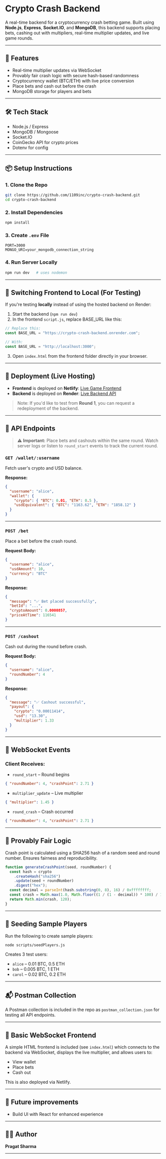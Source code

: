 # Crypto Crash Backend

A real-time backend for a cryptocurrency crash betting game. Built using **Node.js**, **Express**, **Socket.IO**, and **MongoDB**, this backend supports placing bets, cashing out with multipliers, real-time multiplier updates, and live game rounds.

---

## 🚀 Features

- Real-time multiplier updates via WebSocket
- Provably fair crash logic with secure hash-based randomness
- Cryptocurrency wallet (BTC/ETH) with live price conversion
- Place bets and cash out before the crash
- MongoDB storage for players and bets

---

## 🛠️ Tech Stack

- Node.js / Express
- MongoDB / Mongoose
- Socket.IO
- CoinGecko API for crypto prices
- Dotenv for config

---

## 📦 Setup Instructions

### 1. Clone the Repo

```bash
git clone https://github.com/1109inc/crypto-crash-backend.git
cd crypto-crash-backend
```

### 2. Install Dependencies

```bash
npm install
```

### 3. Create `.env` File

```env
PORT=3000
MONGO_URI=your_mongodb_connection_string
```

### 4. Run Server Locally

```bash
npm run dev   # uses nodemon
```

---

## 🔄 Switching Frontend to Local (For Testing)

If you're testing **locally** instead of using the hosted backend on Render:

1. Start the backend (`npm run dev`)
2. In the frontend `script.js`, replace BASE_URL like this:

```js
// Replace this:
const BASE_URL = "https://crypto-crash-backend.onrender.com";

// With:
const BASE_URL = "http://localhost:3000";
```

3. Open `index.html` from the frontend folder directly in your browser.

---

## 🥺 Deployment (Live Hosting)

- **Frontend** is deployed on **Netlify**: [Live Game Frontend](https://crypto-crash-af90e0.netlify.app)
- **Backend** is deployed on **Render**: [Live Backend API](https://crypto-crash-backend.onrender.com)

> Note: If you'd like to test from **Round 1**, you can request a redeployment of the backend.

---

## 🦖 API Endpoints

> ⚠️ **Important:** Place bets and cashouts within the same round. Watch server logs or listen to `round_start` events to track the current round.

### `GET /wallet/:username`

Fetch user's crypto and USD balance.

**Response:**

```json
{
  "username": "alice",
  "wallet": {
    "crypto": { "BTC": 0.01, "ETH": 0.5 },
    "usdEquivalent": { "BTC": "1163.62", "ETH": "1858.12" }
  }
}
```

---

### `POST /bet`

Place a bet before the crash round.

**Request Body:**

```json
{
  "username": "alice",
  "usdAmount": 10,
  "currency": "BTC"
}
```

**Response:**

```json
{
  "message": "✅ Bet placed successfully",
  "betId": "...",
  "cryptoAmount": 0.0000857,
  "priceAtTime": 116541
}
```

---

### `POST /cashout`

Cash out during the round before crash.

**Request Body:**

```json
{
  "username": "alice",
  "roundNumber": 4
}
```

**Response:**

```json
{
  "message": "✅ Cashout successful",
  "payout": {
    "crypto": "0.00011414",
    "usd": "13.30",
    "multiplier": 1.33
  }
}
```

---

## 🔌 WebSocket Events

### Client Receives:

- `round_start` – Round begins

```json
{ "roundNumber": 4, "crashPoint": 2.71 }
```

- `multiplier_update` – Live multiplier

```json
{ "multiplier": 1.45 }
```

- `round_crash` – Crash occurred

```json
{ "roundNumber": 4, "crashPoint": 2.71 }
```

---

## 🧰 Provably Fair Logic

Crash point is calculated using a SHA256 hash of a random seed and round number. Ensures fairness and reproducibility.

```js
function generateCrashPoint(seed, roundNumber) {
  const hash = crypto
    .createHash("sha256")
    .update(seed + roundNumber)
    .digest("hex");
  const decimal = parseInt(hash.substring(0, 8), 16) / 0xffffffff;
  const crash = Math.max(1.0, Math.floor((1 / (1 - decimal)) * 100) / 100);
  return Math.min(crash, 120);
}
```

---

## 🌱 Seeding Sample Players

Run the following to create sample players:

```bash
node scripts/seedPlayers.js
```

Creates 3 test users:

- `alice` – 0.01 BTC, 0.5 ETH
- `bob` – 0.005 BTC, 1 ETH
- `carol` – 0.02 BTC, 0.2 ETH

---

## 📬 Postman Collection

A Postman collection is included in the repo as `postman_collection.json` for testing all API endpoints.

---

## 📀 Basic WebSocket Frontend

A simple HTML frontend is included (see `index.html`) which connects to the backend via WebSocket, displays the live multiplier, and allows users to:

- View wallet
- Place bets
- Cash out

This is also deployed via Netlify.

---

## 📌 Future improvements

- Build UI with React for enhanced experience

---

## 👨‍💼 Author

**Pragat Sharma**

---
